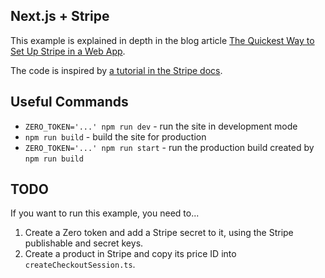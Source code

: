 ## Next.js + Stripe

This example is explained in depth in the blog article [The Quickest Way to Set Up Stripe in a Web App](https://www.tryzero.com/blog/the-quickest-way-to-set-up-stripe-in-a-web-app).

The code is inspired by [a tutorial in the Stripe docs](https://stripe.com/docs/checkout/quickstart?lang=node&client=react).

## Useful Commands

- `ZERO_TOKEN='...' npm run dev` - run the site in development mode
- `npm run build` - build the site for production
- `ZERO_TOKEN='...' npm run start` - run the production build created by `npm run build`

## TODO

If you want to run this example, you need to...

1. Create a Zero token and add a Stripe secret to it, using the Stripe publishable and secret keys.
1. Create a product in Stripe and copy its price ID into `createCheckoutSession.ts`.
